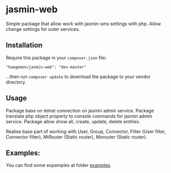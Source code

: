 # jasmin-web
Simple package that allow work with jasmin-sms settings with php. Allow change settings for outer services.

## Installation 

Require this package in your `composer.json` file:

`"haegemon/jasmin-web": "dev-master"`

...then run `composer update` to download the package to your vendor directory.

## Usage

Package base on telnet connection on jasmin admin service. Package translate php object property to console commands for jasmin admin service. Package allow show all, create, update, delete entities. 

Realise base part of working with User, Group, Connector, Filter (User filter, Connector filter), MtRouter (Static router), Morouter (Static router).

## Examples:

You can find some expamples at folder [examples](https://github.com/haegemon/jasmin-web/tree/master/examples).